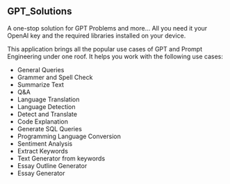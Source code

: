## GPT_Solutions
A one-stop solution for GPT Problems and more... All you need it your OpenAI key and the required libraries installed on your device.

This application brings all the popular use cases of GPT and Prompt Engineering under one roof. It helps you work with the following use cases:
- General Queries
- Grammer and Spell Check
- Summarize Text
- Q&A
- Language Translation
- Language Detection
- Detect and Translate
- Code Explanation
- Generate SQL Queries
- Programming Language Conversion
- Sentiment Analysis
- Extract Keywords
- Text Generator from keywords
- Essay Outline Generator
- Essay Generator
